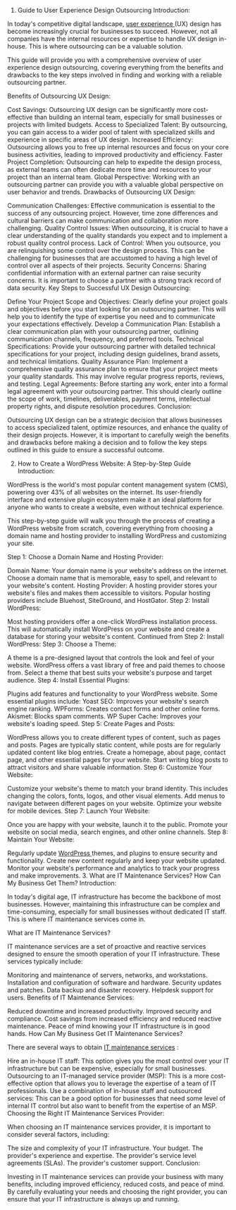 1. Guide to User Experience Design Outsourcing
Introduction:

In today's competitive digital landscape, <a href="https://blog.emb.global/your-go-to-guide-for-outsourcing-your-ui-ux-design-projects/">user experience </a> (UX) design has become increasingly crucial for businesses to succeed. However, not all companies have the internal resources or expertise to handle UX design in-house. This is where outsourcing can be a valuable solution.

This guide will provide you with a comprehensive overview of user experience design outsourcing, covering everything from the benefits and drawbacks to the key steps involved in finding and working with a reliable outsourcing partner.

Benefits of Outsourcing UX Design:

Cost Savings: Outsourcing UX design can be significantly more cost-effective than building an internal team, especially for small businesses or projects with limited budgets.
Access to Specialized Talent: By outsourcing, you can gain access to a wider pool of talent with specialized skills and experience in specific areas of UX design.
Increased Efficiency: Outsourcing allows you to free up internal resources and focus on your core business activities, leading to improved productivity and efficiency.
Faster Project Completion: Outsourcing can help to expedite the design process, as external teams can often dedicate more time and resources to your project than an internal team.
Global Perspective: Working with an outsourcing partner can provide you with a valuable global perspective on user behavior and trends.
Drawbacks of Outsourcing UX Design:

Communication Challenges: Effective communication is essential to the success of any outsourcing project. However, time zone differences and cultural barriers can make communication and collaboration more challenging.
Quality Control Issues: When outsourcing, it is crucial to have a clear understanding of the quality standards you expect and to implement a robust quality control process.
Lack of Control: When you outsource, you are relinquishing some control over the design process. This can be challenging for businesses that are accustomed to having a high level of control over all aspects of their projects.
Security Concerns: Sharing confidential information with an external partner can raise security concerns. It is important to choose a partner with a strong track record of data security.
Key Steps to Successful UX Design Outsourcing:

Define Your Project Scope and Objectives: Clearly define your project goals and objectives before you start looking for an outsourcing partner. This will help you to identify the type of expertise you need and to communicate your expectations effectively.
Develop a Communication Plan: Establish a clear communication plan with your outsourcing partner, outlining communication channels, frequency, and preferred tools.
Technical Specifications: Provide your outsourcing partner with detailed technical specifications for your project, including design guidelines, brand assets, and technical limitations.
Quality Assurance Plan: Implement a comprehensive quality assurance plan to ensure that your project meets your quality standards. This may involve regular progress reports, reviews, and testing.
Legal Agreements: Before starting any work, enter into a formal legal agreement with your outsourcing partner. This should clearly outline the scope of work, timelines, deliverables, payment terms, intellectual property rights, and dispute resolution procedures.
Conclusion:

Outsourcing UX design can be a strategic decision that allows businesses to access specialized talent, optimize resources, and enhance the quality of their design projects. However, it is important to carefully weigh the benefits and drawbacks before making a decision and to follow the key steps outlined in this guide to ensure a successful outcome.

2. How to Create a WordPress Website: A Step-by-Step Guide
Introduction:

WordPress is the world's most popular content management system (CMS), powering over 43% of all websites on the internet. Its user-friendly interface and extensive plugin ecosystem make it an ideal platform for anyone who wants to create a website, even without technical experience.

This step-by-step guide will walk you through the process of creating a WordPress website from scratch, covering everything from choosing a domain name and hosting provider to installing WordPress and customizing your site.

Step 1: Choose a Domain Name and Hosting Provider:

Domain Name: Your domain name is your website's address on the internet. Choose a domain name that is memorable, easy to spell, and relevant to your website's content.
Hosting Provider: A hosting provider stores your website's files and makes them accessible to visitors. Popular hosting providers include Bluehost, SiteGround, and HostGator.
Step 2: Install WordPress:

Most hosting providers offer a one-click WordPress installation process. This will automatically install WordPress on your website and create a database for storing your website's content.
Continued from Step 2: Install WordPress:
Step 3: Choose a Theme:

A theme is a pre-designed layout that controls the look and feel of your website. WordPress offers a vast library of free and paid themes to choose from. Select a theme that best suits your website's purpose and target audience.
Step 4: Install Essential Plugins:

Plugins add features and functionality to your WordPress website. Some essential plugins include:
Yoast SEO: Improves your website's search engine ranking.
WPForms: Creates contact forms and other online forms.
Akismet: Blocks spam comments.
WP Super Cache: Improves your website's loading speed.
Step 5: Create Pages and Posts:

WordPress allows you to create different types of content, such as pages and posts. Pages are typically static content, while posts are for regularly updated content like blog entries.
Create a homepage, about page, contact page, and other essential pages for your website.
Start writing blog posts to attract visitors and share valuable information.
Step 6: Customize Your Website:

Customize your website's theme to match your brand identity. This includes changing the colors, fonts, logos, and other visual elements.
Add menus to navigate between different pages on your website.
Optimize your website for mobile devices.
Step 7: Launch Your Website:

Once you are happy with your website, launch it to the public.
Promote your website on social media, search engines, and other online channels.
Step 8: Maintain Your Website:

Regularly update <a href="https://blog.emb.global/create-a-wordpress-website/"> WordPress </a> themes, and plugins to ensure security and functionality.
Create new content regularly and keep your website updated.
Monitor your website's performance and analytics to track your progress and make improvements.
3. What are IT Maintenance Services? How Can My Business Get Them?
Introduction:

In today's digital age, IT infrastructure has become the backbone of most businesses. However, maintaining this infrastructure can be complex and time-consuming, especially for small businesses without dedicated IT staff. This is where IT maintenance services come in.

What are IT Maintenance Services?

IT maintenance services are a set of proactive and reactive services designed to ensure the smooth operation of your IT infrastructure. These services typically include:

Monitoring and maintenance of servers, networks, and workstations.
Installation and configuration of software and hardware.
Security updates and patches.
Data backup and disaster recovery.
Helpdesk support for users.
Benefits of IT Maintenance Services:

Reduced downtime and increased productivity.
Improved security and compliance.
Cost savings from increased efficiency and reduced reactive maintenance.
Peace of mind knowing your IT infrastructure is in good hands.
How Can My Business Get IT Maintenance Services?

There are several ways to obtain <a href ="https://blog.emb.global/what-are-it-maintenance-services-how-can-my-business-get-them/"> IT maintenance services</a> :

Hire an in-house IT staff: This option gives you the most control over your IT infrastructure but can be expensive, especially for small businesses.
Outsourcing to an IT-managed service provider (MSP): This is a more cost-effective option that allows you to leverage the expertise of a team of IT professionals.
Use a combination of in-house staff and outsourced services: This can be a good option for businesses that need some level of internal IT control but also want to benefit from the expertise of an MSP.
Choosing the Right IT Maintenance Services Provider:

When choosing an IT maintenance services provider, it is important to consider several factors, including:

The size and complexity of your IT infrastructure.
Your budget.
The provider's experience and expertise.
The provider's service level agreements (SLAs).
The provider's customer support.
Conclusion:

Investing in IT maintenance services can provide your business with many benefits, including improved efficiency, reduced costs, and peace of mind. By carefully evaluating your needs and choosing the right provider, you can ensure that your IT infrastructure is always up and running.
